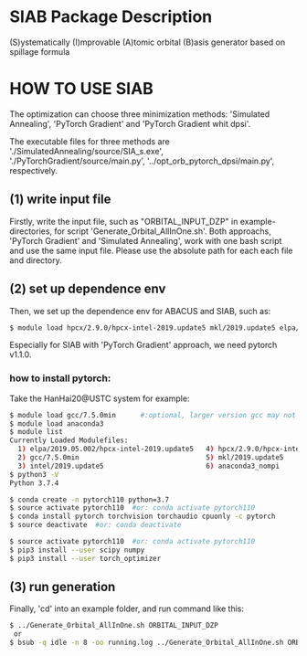 # SIAB Package Description


(S)ystematically
(I)mprovable
(A)tomic orbital
(B)asis generator based on spillage formula


# HOW TO USE SIAB

The optimization can choose three minimization methods: 'Simulated Annealing', 'PyTorch Gradient' and 'PyTorch Gradient whit dpsi'. 

The executable files for three methods are './SimulatedAnnealing/source/SIA_s.exe', './PyTorchGradient/source/main.py', '../opt_orb_pytorch_dpsi/main.py', respectively.


##  (1) write input file
Firstly, write the input file, such as "ORBITAL_INPUT_DZP" in example-directories, for script 'Generate_Orbital_AllInOne.sh'.
Both approachs, 'PyTorch Gradient' and 'Simulated Annealing', work with one bash script and use the same input file.
Please use the absolute path for each each file and directory.


##  (2) set up dependence env
Then, we set up the dependence env for ABACUS and SIAB, such as:

```bash
$ module load hpcx/2.9.0/hpcx-intel-2019.update5 mkl/2019.update5 elpa/2019.05.002/hpcx-intel-2019.update5
```
Especially for SIAB with 'PyTorch Gradient' approach, we need pytorch v1.1.0.


### how to install pytorch:
Take the HanHai20@USTC system for example:

```bash
$ module load gcc/7.5.0min      #:optional, larger version gcc may not be necessary.
$ module load anaconda3
$ module list
Currently Loaded Modulefiles:
  1) elpa/2019.05.002/hpcx-intel-2019.update5   4) hpcx/2.9.0/hpcx-intel-2019.update5         7) libxc/4.3.4/hpcx-intel-2019.update5
  2) gcc/7.5.0min                               5) mkl/2019.update5
  3) intel/2019.update5                         6) anaconda3_nompi
$ python3 -V
Python 3.7.4

$ conda create -n pytorch110 python=3.7
$ source activate pytorch110  #or: conda activate pytorch110
$ conda install pytorch torchvision torchaudio cpuonly -c pytorch
$ source deactivate  #or: conda deactivate

$ source activate pytorch110  #or: conda activate pytorch110
$ pip3 install --user scipy numpy
$ pip3 install --user torch_optimizer
```


## (3) run generation
Finally, 'cd' into an example folder, and run command like this:

```bash
$ ../Generate_Orbital_AllInOne.sh ORBITAL_INPUT_DZP
 or
$ bsub -q idle -n 8 -oo running.log ../Generate_Orbital_AllInOne.sh ORBITAL_INPUT_DZP
```

